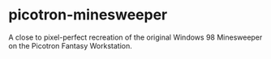 # picotron-minesweeper
A close to pixel-perfect recreation of the original Windows 98 Minesweeper on the Picotron Fantasy Workstation.
